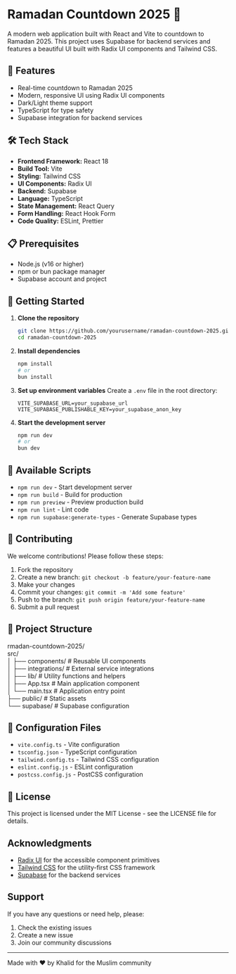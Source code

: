 # Ramadan Countdown 2025 🌙

A modern web application built with React and Vite to countdown to Ramadan 2025. This project uses Supabase for backend services and features a beautiful UI built with Radix UI components and Tailwind CSS.

## 🚀 Features

- Real-time countdown to Ramadan 2025
- Modern, responsive UI using Radix UI components
- Dark/Light theme support
- TypeScript for type safety
- Supabase integration for backend services

## 🛠️ Tech Stack

- **Frontend Framework:** React 18
- **Build Tool:** Vite
- **Styling:** Tailwind CSS
- **UI Components:** Radix UI
- **Backend:** Supabase
- **Language:** TypeScript
- **State Management:** React Query
- **Form Handling:** React Hook Form
- **Code Quality:** ESLint, Prettier

## 📋 Prerequisites

- Node.js (v16 or higher)
- npm or bun package manager
- Supabase account and project

## 🚀 Getting Started

1. **Clone the repository**

   ```bash
   git clone https://github.com/yourusername/ramadan-countdown-2025.git
   cd ramadan-countdown-2025
   ```

2. **Install dependencies**

   ```bash
   npm install
   # or
   bun install
   ```

3. **Set up environment variables**
   Create a `.env` file in the root directory:

   ```env
   VITE_SUPABASE_URL=your_supabase_url
   VITE_SUPABASE_PUBLISHABLE_KEY=your_supabase_anon_key
   ```

4. **Start the development server**
   ```bash
   npm run dev
   # or
   bun dev
   ```

## 📝 Available Scripts

- `npm run dev` - Start development server
- `npm run build` - Build for production
- `npm run preview` - Preview production build
- `npm run lint` - Lint code
- `npm run supabase:generate-types` - Generate Supabase types

## 🤝 Contributing

We welcome contributions! Please follow these steps:

1. Fork the repository
2. Create a new branch: `git checkout -b feature/your-feature-name`
3. Make your changes
4. Commit your changes: `git commit -m 'Add some feature'`
5. Push to the branch: `git push origin feature/your-feature-name`
6. Submit a pull request

## 📁 Project Structure

rmadan-countdown-2025/ <br/>
src/<br/>
│ ├── components/ # Reusable UI components<br/>
│ ├── integrations/ # External service integrations<br/>
│ ├── lib/ # Utility functions and helpers<br/>
│ ├── App.tsx # Main application component<br/>
│ └── main.tsx # Application entry point<br/>
├── public/ # Static assets<br/>
└── supabase/ # Supabase configuration<br/>

## 🔧 Configuration Files

- `vite.config.ts` - Vite configuration
- `tsconfig.json` - TypeScript configuration
- `tailwind.config.ts` - Tailwind CSS configuration
- `eslint.config.js` - ESLint configuration
- `postcss.config.js` - PostCSS configuration

## 📄 License

This project is licensed under the MIT License - see the LICENSE file for details.

##  Acknowledgments

- [Radix UI](https://www.radix-ui.com/) for the accessible component primitives
- [Tailwind CSS](https://tailwindcss.com/) for the utility-first CSS framework
- [Supabase](https://supabase.com/) for the backend services

##  Support

If you have any questions or need help, please:

1. Check the existing issues
2. Create a new issue
3. Join our community discussions

---

Made with ❤️ by Khalid for the Muslim community